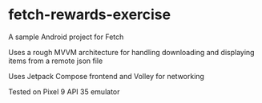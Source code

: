 # fetch-rewards-exercise
A sample Android project for Fetch

Uses a rough MVVM architecture for handling downloading and displaying items from a remote json file 

Uses Jetpack Compose frontend and Volley for networking

Tested on Pixel 9 API 35 emulator